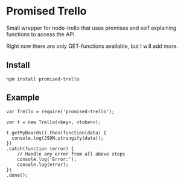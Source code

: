 # Promised Trello

Small wrapper for node-trello that uses promises and self explaining functions
to access the API.

Right now there are only GET-functions available, but I will add more.

## Install

```
npm install promised-trello
```

## Example
```
var Trello = require('promised-trello');

var t = new Trello(<key>, <token>);

t.getMyBoards().then(function(data) {
  console.log(JSON.stringify(data));
})
.catch(function (error) {
    // Handle any error from all above steps
    console.log('Error:');
    console.log(error);
})
.done();
```

